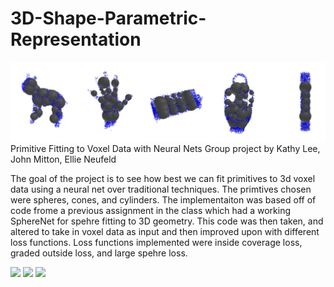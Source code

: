 # 3D-Shape-Parametric-Representation
![variety](variety.png)
Primitive Fitting to Voxel Data with Neural Nets
Group project by Kathy Lee, John Mitton, Ellie Neufeld

The goal of the project is to see how best we can fit primitives to 3d voxel data using a neural net over traditional techniques. The primtives
chosen were spheres, cones, and cylinders. The implementaiton was based off of code frome a previous assignment in the class which had a working SphereNet for spehre fitting to 3D geometry.  This code was then taken, and altered to take in voxel data as input and then improved upon with different loss functions.  Loss functions implemented were inside coverage loss, graded outside loss, and large spehre loss. 

<img src="dog-all-loss.gif" width="500">
<img src="dog-cone.gif" width="500">
<img src="hand-cone.gif" width="500">